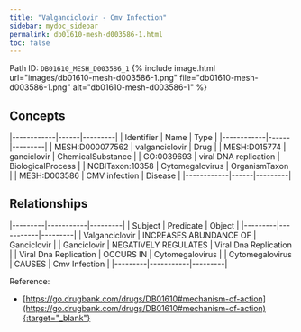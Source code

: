 ```yaml
---
title: "Valganciclovir - Cmv Infection"
sidebar: mydoc_sidebar
permalink: db01610-mesh-d003586-1.html
toc: false 
---
```



Path ID: `DB01610_MESH_D003586_1`
{% include image.html url="images/db01610-mesh-d003586-1.png" file="db01610-mesh-d003586-1.png" alt="db01610-mesh-d003586-1" %}

## Concepts

|------------|------|---------|
| Identifier | Name | Type    |
|------------|------|---------|
| MESH:D000077562 | valganciclovir | Drug |
| MESH:D015774 | ganciclovir | ChemicalSubstance |
| GO:0039693 | viral DNA replication | BiologicalProcess |
| NCBITaxon:10358 | Cytomegalovirus | OrganismTaxon |
| MESH:D003586 | CMV infection | Disease |
|------------|------|---------|

## Relationships

|---------|-----------|---------|
| Subject | Predicate | Object  |
|---------|-----------|---------|
| Valganciclovir | INCREASES ABUNDANCE OF | Ganciclovir |
| Ganciclovir | NEGATIVELY REGULATES | Viral Dna Replication |
| Viral Dna Replication | OCCURS IN | Cytomegalovirus |
| Cytomegalovirus | CAUSES | Cmv Infection |
|---------|-----------|---------|

Reference:
  - [https://go.drugbank.com/drugs/DB01610#mechanism-of-action](https://go.drugbank.com/drugs/DB01610#mechanism-of-action){:target="_blank"}